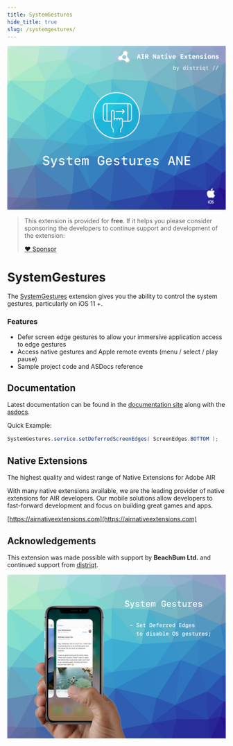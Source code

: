 ```yaml
---
title: SystemGestures
hide_title: true
slug: /systemgestures/
---
```


![](images/hero.png)


>
> This extension is provided for **free**. If it helps you please consider sponsoring the developers to continue support and development of the extension:
>
> [:heart: Sponsor](https://github.com/sponsors/marchbold)
>


# SystemGestures

The [SystemGestures](https://airnativeextensions.com/extension/com.distriqt.SystemGestures) extension 
gives you the ability to control the system gestures, particularly on iOS 11 +.


### Features

- Defer screen edge gestures to allow your immersive application access to edge gestures
- Access native gestures and Apple remote events (menu / select / play pause)
- Sample project code and ASDocs reference




## Documentation

Latest documentation can be found in the [documentation site](https://docs.airnativeextensions.com/docs/systemgestures) along with the [asdocs](https://docs.airnativeextensions.com/asdocs/systemgestures/).



Quick Example: 

```actionscript
SystemGestures.service.setDeferredScreenEdges( ScreenEdges.BOTTOM );
```




## Native Extensions

The highest quality and widest range of Native Extensions for Adobe AIR

With many native extensions available, we are the leading provider of native extensions for AIR developers. 
Our mobile solutions allow developers to fast-forward development and focus on building great games and apps.

[https://airnativeextensions.com](https://airnativeextensions.com)



## Acknowledgements

This extension was made possible with support by **BeachBum Ltd.** and continued support from [distriqt](https://distriqt.com).


![](images/promo.png)
